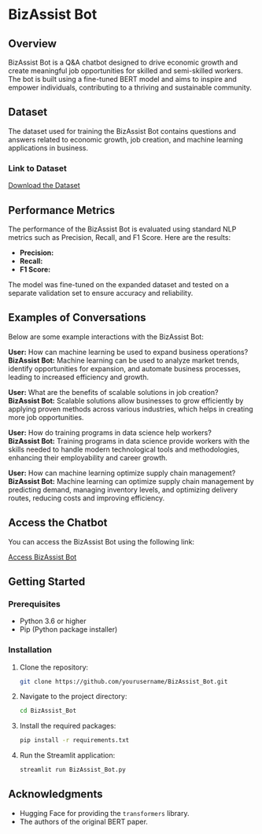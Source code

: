 # BizAssist Bot

## Overview
BizAssist Bot is a Q&A chatbot designed to drive economic growth and create meaningful job opportunities for skilled and semi-skilled workers. The bot is built using a fine-tuned BERT model and aims to inspire and empower individuals, contributing to a thriving and sustainable community.

## Dataset
The dataset used for training the BizAssist Bot contains questions and answers related to economic growth, job creation, and machine learning applications in business.

### Link to Dataset
[Download the Dataset](link_to_your_dataset)

## Performance Metrics
The performance of the BizAssist Bot is evaluated using standard NLP metrics such as Precision, Recall, and F1 Score. Here are the results:

- **Precision:** 
- **Recall:** 
- **F1 Score:** 

The model was fine-tuned on the expanded dataset and tested on a separate validation set to ensure accuracy and reliability.

## Examples of Conversations
Below are some example interactions with the BizAssist Bot:

**User:** How can machine learning be used to expand business operations?  
**BizAssist Bot:** Machine learning can be used to analyze market trends, identify opportunities for expansion, and automate business processes, leading to increased efficiency and growth.

**User:** What are the benefits of scalable solutions in job creation?  
**BizAssist Bot:** Scalable solutions allow businesses to grow efficiently by applying proven methods across various industries, which helps in creating more job opportunities.

**User:** How do training programs in data science help workers?  
**BizAssist Bot:** Training programs in data science provide workers with the skills needed to handle modern technological tools and methodologies, enhancing their employability and career growth.

**User:** How can machine learning optimize supply chain management?  
**BizAssist Bot:** Machine learning can optimize supply chain management by predicting demand, managing inventory levels, and optimizing delivery routes, reducing costs and improving efficiency.

## Access the Chatbot
You can access the BizAssist Bot using the following link:

[Access BizAssist Bot](http://localhost:8501)

## Getting Started

### Prerequisites
- Python 3.6 or higher
- Pip (Python package installer)

### Installation

1. Clone the repository:
    ```bash
    git clone https://github.com/yourusername/BizAssist_Bot.git
    ```

2. Navigate to the project directory:
    ```bash
    cd BizAssist_Bot
    ```

3. Install the required packages:
    ```bash
    pip install -r requirements.txt
    ```

4. Run the Streamlit application:
    ```bash
    streamlit run BizAssist_Bot.py
    ```



## Acknowledgments
- Hugging Face for providing the `transformers` library.
- The authors of the original BERT paper.
